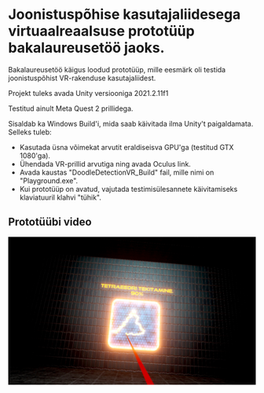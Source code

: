 <h1>Joonistuspõhise kasutajaliidesega virtuaalreaalsuse prototüüp bakalaureusetöö jaoks.</h1>
<p>Bakalaureusetöö käigus loodud prototüüp, mille eesmärk oli testida joonistuspõhist VR-rakenduse kasutajaliidest.</p>
<p>Projekt tuleks avada Unity versiooniga 2021.2.11f1</p>
<p>Testitud ainult Meta Quest 2 prillidega.</p>
<p>Sisaldab ka Windows Build'i, mida saab käivitada ilma Unity't paigaldamata. Selleks tuleb:</p>
<ul>
  <li>Kasutada üsna võimekat arvutit eraldiseisva GPU'ga (testitud GTX 1080'ga).</li>
  <li>Ühendada VR-prillid arvutiga ning avada Oculus link.</li>
  <li>Avada kaustas "DoodleDetectionVR_Build" fail, mille nimi on "Playground.exe".</li>
  <li>Kui prototüüp on avatud, vajutada testimisülesannete käivitamiseks klaviatuuril klahvi "tühik".</li>
</ul> 

<h2>Prototüübi video</h2>
<a href="https://www.youtube.com/watch?v=EVWP5W4nR3E"><img src="img.jpg"></a>
